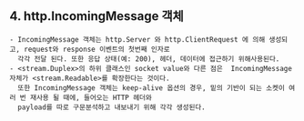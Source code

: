 
## 4. http.IncomingMessage 객체
    - IncomingMessage 객체는 http.Server 와 http.ClientRequest 에 의해 생성되고, request와 response 이벤트의 첫번째 인자로 
      각각 전달 된다. 또한 응답 상태(예: 200), 헤더, 데이터에 접근하기 위해사용된다.
    - <stream.Duplex>의 하위 클래스인 socket value와 다른 점은  IncomingMessage 자체가 <stream.Readable>를 확장한다는 것이다. 
      또한 IncomingMessage 객체는 keep-alive 옵션의 경우, 밑의 기반이 되는 소켓이 여러 번 재사용 될 때에, 들어오는 HTTP 헤더와
      payload를 따로 구문분석하고 내보내기 위해 각각 생성된다.
